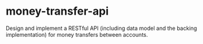 # money-transfer-api
Design and implement a RESTful API (including data model and the backing implementation) for money transfers between accounts.
